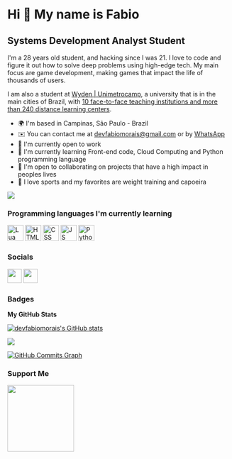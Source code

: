 Hi 👋 My name is Fabio
==========================

Systems Development Analyst Student
-----------------------------

I'm a 28 years old student, and hacking since I was 21.
I love to code and figure it out how to solve deep problems using high-edge tech.
My main focus are game development, making games that impact the life of thousands of users.

I am also a student at [Wyden | Unimetrocamp](https://www.wyden.com.br/unidades/unimetrocamp), a university that is in the main cities of Brazil, with [10 face-to-face teaching institutions and more than 240 distance learning centers](https://www.wyden.com.br/unidades).

* 🌍  I'm based in Campinas, São Paulo - Brazil
* ✉️  You can contact me at [devfabiomorais@gmail.com](mailto:devfabiomorais@gmail.com) or by [WhatsApp](https://wa.me/+5519971522516)
* 🚀  I'm currently open to work
* 🧠  I'm currently learning Front-end code, Cloud Computing and Python programming language
* 🤝  I'm open to collaborating on projects that have a high impact in peoples lives
* 💪  I love sports and my favorites are weight training and capoeira

<a href="https://www.github.com/devfabiomorais" target="_blank" rel="noreferrer"><img
src="https://img.shields.io/github/followers/devfabiomorais?logo=github&style=for-the-badge&color=3382ed&labelColor=171717" /></a>

### Programming languages ​​I'm currently learning

<p align="left">
<a href="https://www.lua.org/about.html" target="_blank" rel="noreferrer"><img src="https://www.lua.org/images/logo.gif" width="36" height="36" alt="Lua" /></a>
<a href="https://developer.mozilla.org/en-US/docs/Glossary/HTML5" target="_blank" rel="noreferrer"><img src="https://raw.githubusercontent.com/danielcranney/readme-generator/main/public/icons/skills/html5-colored.svg" width="36" height="36" alt="HTML5" /></a>
<a href="https://www.w3.org/Style/CSS/Overview.en.html" target="_blank" rel="noreferrer"><img src="https://logospng.org/download/css-3/logo-css-3-2048.png" width="36" height="36" alt="CSS" /></a>
<a href="https://developer.mozilla.org/en-US/docs/Web/JavaScript" target="_blank" rel="noreferrer"><img src="https://www.freepnglogos.com/uploads/javascript-png/js-logo-png-5.png" width="36" height="36" alt="JS" /></a>
<a href="https://www.python.org/about/" target="_blank" rel="noreferrer"><img src="https://i.pinimg.com/originals/95/91/ed/9591ed82caa8d20c30db96cb7298d3a9.png" width="36" height="36" alt="Python" /></a>
</p>

### Socials

<p align="left"> <a href="https://www.github.com/devfabiomorais" target="_blank" rel="noreferrer"><img src="https://github.githubassets.com/images/modules/logos_page/GitHub-Mark.png" width="32" height="32" /></a> <a href="https://www.linkedin.com/in/devfabiomorais" target="_blank" rel="noreferrer"><img src="https://raw.githubusercontent.com/danielcranney/readme-generator/main/public/icons/socials/linkedin.svg" width="32" height="32" /></a></p>

### Badges

<b>My GitHub Stats</b>

<a href="http://www.github.com/devfabiomorais"><img src="https://github-readme-stats-peguimasid.vercel.app/api?username=devfabiomorais&show_icons=true&hide=&count_private=true&title_color=3382ed&text_color=ffffff&icon_color=3382ed&bg_color=171717&hide_border=true&show_icons=true" alt="devfabiomorais's GitHub stats" /></a>

<a href="http://www.github.com/devfabiomorais"><img src="https://github-readme-streak-stats.herokuapp.com/?user=devfabiomorais&stroke=ffffff&background=171717&ring=3382ed&fire=3382ed&currStreakNum=ffffff&currStreakLabel=3382ed&sideNums=ffffff&sideLabels=ffffff&dates=ffffff&hide_border=true" /></a>

<a href="http://www.github.com/devfabiomorais"><img src="https://github-readme-activity-graph.cyclic.app/graph?username=devfabiomorais&bg_color=171717&color=ffffff&line=3382ed&point=ffffff&area_color=171717&area=true&hide_border=true&custom_title=GitHub%20Commits%20Graph" alt="GitHub Commits Graph" /></a>


### Support Me

<a href="https://www.buymeacoffee.com/devfabiomorais"><img src="https://cdn.buymeacoffee.com/buttons/v2/default-yellow.png" width="150" /></a>
